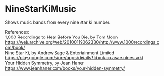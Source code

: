 # NineStarKiMusic
Shows music bands from every nine star ki number.

References:
<br />
1,000 Recordings to Hear Before You Die, by Tom Moon
<br />
https://web.archive.org/web/20100119062330/http://www.1000recordings.com/book/
<br />
Nine Star Ki, by Andrew Sage & Entertainment Limited
<br />
https://play.google.com/store/apps/details?id=uk.co.asae.ninestarki
<br />
Your Hidden Symmetry, by Jean Haner
<br />
https://www.jeanhaner.com/books/your-hidden-symmetry/
